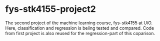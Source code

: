 # fys-stk4155-project2
The second project of the machine learning course, fys-stk4155 at UiO. Here, classification and regression is beiing tested and compared. Code from first project is also reused for the regression-part of this coparison.
